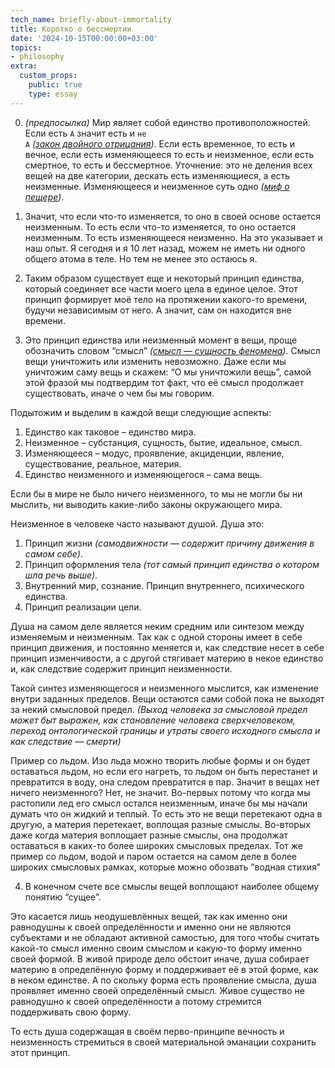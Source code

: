 ```yaml
---
tech_name: briefly-about-immortality
title: Коротко о бессмертии
date: '2024-10-15T00:00:00+03:00'
topics:
- philosophy
extra:
  custom_props:
    public: true
    type: essay
---
```



0. *(предпосылка)* Мир являет собой единство противоположностей. Если есть <code>A</code> значит есть и <code>не А</code> *([закон двойного отрицания](https://ru.wikipedia.org/wiki/%D0%97%D0%B0%D0%BA%D0%BE%D0%BD_%D0%B4%D0%B2%D0%BE%D0%B9%D0%BD%D0%BE%D0%B3%D0%BE_%D0%BE%D1%82%D1%80%D0%B8%D1%86%D0%B0%D0%BD%D0%B8%D1%8F#:~:text=%D0%97%D0%B0%D0%BA%D0%BE%CC%81%D0%BD%20%D0%B4%D0%B2%D0%BE%D0%B9%D0%BD%D0%BE%CC%81%D0%B3%D0%BE%20%D0%BE%D1%82%D1%80%D0%B8%D1%86%D0%B0%CC%81%D0%BD%D0%B8%D1%8F%20%E2%80%94%20%D0%BF%D0%BE%D0%BB%D0%BE%D0%B6%D0%B5%D0%BD%D0%BD%D1%8B%D0%B9%20%D0%B2,3%20%D1%84%D0%BE%D1%80%D0%BC%D1%83%D0%BB%D0%B8%D1%80%D0%BE%D0%B2%D0%BA%D0%B8%20%D0%B7%D0%B0%D0%BA%D0%BE%D0%BD%D0%B0%20%D0%B4%D0%B2%D0%BE%D0%B9%D0%BD%D0%BE%D0%B3%D0%BE%20%D0%BE%D1%82%D1%80%D0%B8%D1%86%D0%B0%D0%BD%D0%B8%D1%8F.))*. Если есть временное, то есть и вечное, если есть изменяющееся то есть и неизменное, если есть смертное, то есть и бессмертное.
Уточнение:  это не деления всех вещей на две категории, дескать есть изменяющиеся, а есть неизменные. Изменяющееся и неизменное суть одно *([миф о пещере](https://ru.wikipedia.org/wiki/%D0%9C%D0%B8%D1%84_%D0%BE_%D0%BF%D0%B5%D1%89%D0%B5%D1%80%D0%B5))*.

1. Значит, что если что-то изменяется, то оно в своей основе остается неизменным. То есть если что-то изменяется, то оно остается неизменным. То есть изменяющееся неизменно.
На это указывает и наш опыт. Я сегодня и я 10 лет назад, можем не иметь ни одного общего атома в теле. Но тем не менее это остаюсь я.

2. Таким образом существует еще и некоторый принцип единства, который соединяет все части моего цела в единое целое. Этот принцип формирует моё тело на протяжении какого-то времени, будучи независимым от него. А значит, сам он находится вне времени.

3. Это принцип единства или неизменный момент в вещи, проще обозначить словом “смысл” *([смысл — сущность феномена](https://ru.wikipedia.org/wiki/%D0%A1%D0%BC%D1%8B%D1%81%D0%BB))*. Смысл вещи уничтожить или изменить невозможно. Даже если мы уничтожим саму вещь и скажем: “О мы уничтожили вещь”, самой этой фразой мы подтвердим тот факт, что её смысл продолжает существовать, иначе о чем бы мы говорим. 

Подытожим и выделим в каждой вещи следующие аспекты:

1. Единство как таковое – единство мира.
2. Неизменное – субстанция, сущность, бытие, идеальное, смысл.
3. Изменяющееся – модус, проявление, акциденции, явление, существование, реальное, материя.
4. Единство неизменного и изменяющегося – сама вещь.

Если бы в мире не было ничего неизменного, то мы не могли бы ни мыслить, ни выводить какие-либо законы окружающего мира.

Неизменное в человеке часто называют душой. Душа это:

1. Принцип жизни *(самодвижности — содержит причину движения в самом себе)*.
2. Принцип оформления тела *(тот самый принцип единства о котором шла речь выше)*.
3. Внутренний мир, сознание. Принцип внутреннего, психического единства.
4. Принцип реализации цели.
	
Душа на самом деле является неким средним или синтезом между изменяемым и неизменным. Так как с одной стороны имеет в себе принцип движения, и постоянно меняется и, как следствие несет в себе принцип изменчивости, а с другой стягивает материю в некое единство и, как следствие содержит принцип неизменности. 

Такой синтез изменяющегося и неизменного мыслится, как изменение внутри заданных пределов. Вещи остаются сами собой пока не выходят за некий смысловой предел. *(Выход человека за смысловой предел может быт выражен, как становление человека сверхчеловеком, переход онтологической границы и утраты своего исходного смысла и как следствие — смерти)*

Пример со льдом. Изо льда можно творить любые формы и он будет оставаться льдом, но если его нагреть, то льдом он быть перестанет и превратится в воду, она следом превратится в пар. Значит в вещах нет ничего неизменного? Нет, не значит. Во-первых потому что когда мы растопили лед его смысл остался неизменным, иначе бы мы начали думать что он жидкий и теплый. То есть это не вещи перетекают одна в другую, а материя перетекает, воплощая разные смыслы. Во-вторых даже когда материя воплощает разные смыслы, она продолжат оставаться в каких-то более широких смысловых пределах. Тот же пример со льдом, водой и паром остается на самом деле в более широких смысловых рамках, которые можно обозвать “водная стихия” 

4. В конечном счете все смыслы вещей воплощают наиболее общему понятию “сущее”. 

Это касается лишь неодушевлённых вещей, так как именно они равнодушны к своей определённости и именно они не являются субъектами и не обладают активной самостью, для того чтобы считать какой-то смысл именно своим смыслом и какую-то форму именно своей формой. В живой природе дело обстоит иначе, душа собирает материю в определённую форму и поддерживает её в этой форме, как в неком единстве. А по скольку форма есть проявление смысла, душа проявляет именно своей определённый смысл. Живое существо не равнодушно к своей определённости а потому стремится поддерживать свою форму. 

То есть душа содержащая в своём перво-принципе вечность и неизменность стремиться в своей материальной эманации сохранить этот принцип.